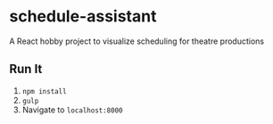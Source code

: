 # schedule-assistant
A React hobby project to visualize scheduling for theatre productions

## Run It
1. `npm install`
2. `gulp`
3. Navigate to `localhost:8000`
